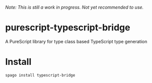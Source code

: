 
*Note: This is still a work in progress. Not yet recommended to use.*

# purescript-typescript-bridge

A PureScript library for type class based TypeScript type generation

# Install

```
spago install typescript-bridge
```
